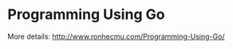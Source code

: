 Programming Using Go
=================================
More details: http://www.ronhecmu.com/Programming-Using-Go/

